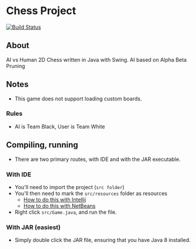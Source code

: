 # Chess Project

[![Build Status](https://travis-ci.com/fzxt/Chess.svg?token=TT9qSQ7v8Pwz8MWFLCnw&branch=master)](https://travis-ci.com/fzxt/Chess)

## About
AI vs Human 2D Chess written in Java with Swing. 
AI based on Alpha Beta Pruning

## Notes
- This game does not support loading custom boards.

### Rules
- AI is Team Black, User is Team White

## Compiling, running
- There are two primary routes, with IDE and with the JAR executable.
 
### With IDE
- You'll need to import the project (`src folder`)
- You'll then need to mark the `src/resources` folder as resources
    - [How to do this with Intellij](https://stackoverflow.com/questions/21722657/how-to-mark-package-as-a-resource-folder)
    - [How to do this with NetBeans](http://www.javaquery.com/2015/10/how-to-create-resource-folder-in.html)
- Right click `src/Game.java`, and run the file.

### With JAR (easiest)
- Simply double click the JAR file, ensuring that you have Java 8 installed.
